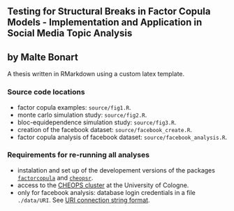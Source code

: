## Testing for Structural Breaks in Factor Copula Models - Implementation and Application in Social Media Topic Analysis
## by Malte Bonart

A thesis written in RMarkdown using a custom latex template. 
<!-- The following fonts are used: Bitter, Lato, Fira Mono. -->

### Source code locations

- factor copula examples: `source/fig1.R`.
- monte carlo simulation study: `source/fig2.R`.
- bloc-equidependence simulation study: `source/fig3.R`.
- creation of the facebook dataset: `source/facebook_create.R`.
- factor copula analysis of facebook dataset: `source/facebook_analysis.R`.

### Requirements for re-running all analyses

- instalation and set up of the developement versions of the packages [`factorcopula`](https://github.com/bonartm/factorcopula) and [`cheopsr`](https://github.com/bonartm/cheopsr).
- access to the [CHEOPS cluster](https://rrzk.uni-koeln.de/cheops.html) at the University of Cologne.
- only for facebook analysis: database login credentials in a file `./data/URI`. See [URI connection string format](https://docs.mongodb.com/manual/reference/connection-string/). 

